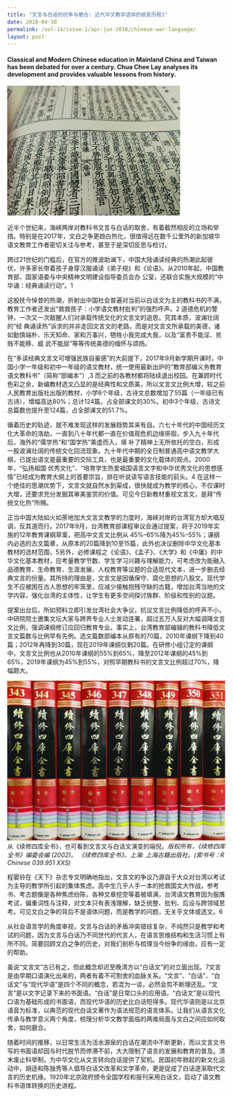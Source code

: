 ```yaml
---
title: "文言与白话的抗争与磨合: 近代华文教学语体的蜕变历程1"
date: 2018-04-30
permalink: /vol-14/issue-1/apr-jun-2018/chinese-war-language/
layout: post
---
```

#### Classical and Modern Chinese education in Mainland China and Taiwan has been debated for over a century. **Chua Chee Lay** analyses its development and provides valuable lessons from history.

<img src="/images/Vol-14-issue-1/chinese/Chinese1.jpg">
<div style="background-color: white;"></i></div>

近半个世纪来，海峡两岸对教科书文言与白话的取舍，有着截然相反的立场和举措。特别是在2017年，文白之争更趋白热化，很值得远在数千公里外的新加坡华语文教育工作者密切关注与参考，甚至于是深切反思与检讨。

跨过21世纪的门槛后，在官方的推波助澜下，中国大陆诵读经典的热潮此起彼伏，许多家长带着孩子身穿汉服诵读《弟子规》和《论语》。从2010年起，中国教育部、国家语委与中央精神文明建设指导委员会办
公室，还联合实施大规模的“中华诵：经典诵读行动”。1

这股抚今悼昔的热潮，折射出中国社会普遍对当前以白话文为主的教科书的不满，教育工作者还发出“救救孩子：小学语文教材批判”的强烈呼声。2 道德危机的警钟，一次又一次敲醒人们对承载传统文化的文言文的追思。究其本质，波澜壮阔的“经 典诵读热”诉求的并非走回文言文的老路，而是对文言文所承载的美德，诸如勤慎端朴、乐天知命、家和万事兴，牺牲小我完成大我，以及“富贵不能淫、贫贱不能移、威
武不能屈”等等传统美德的缅怀与颂扬。

在“多读经典文言文可增强民族自豪感”的大前提下，2017年9月新学期开课时，中国小学一年级和初中一年级的语文教材，统一使用最新出炉的“教育部编义务教育语文教科书”（简称“部编本”）,3 而之前的各教材都将陆续退出校园。在兼顾时代色彩之余，新编教材选文凸显的是经典性和文质美，所以文言文比例大增，较之前人民教育出版社出版的教材，小学6个年级，古诗文总数增加了55篇（一年级已有古诗），增幅高达80%；总计124篇，占全部课文的30%。初中3个年级，古诗文总篇数也提升至124篇，占全部课文的51.7%。

循着历史的轨迹，就不难发现这样的发展趋势其来有自。六七十年代的中国经历文化大革命的浩劫，一直到八十年代都一直在价值观危机边缘徘徊，步入九十年代后，海外的“儒学热”和“国学热”乘虚而入，填
补了精神上无所依托的空白，形成一股波澜壮阔的传统文化回流现象。九十年代中期的全日制普通高中语文教学大纲，已提出语文是最重要的交际工具，也是最重要的文化载体的观点。2000年，“弘扬祖国
优秀文化”、“培育学生热爱祖国语言文字和中华优秀文化的思想感情”已经成为教育大纲上的首要宗旨，排在听说读写语言技能的前头。4 在这样一个绝佳的思潮优势下，文言文就自然水到渠成，很快就成为教学的核心，不仅课时大增，还要求充分发掘其审美鉴赏的价值。可见今日新教材重视文言文，是拜“传统文化热”所赐。

正当中国大陆如火如荼地加大文言文教学的力度时，海峡对岸的台湾官方却大唱反调，反其道而行。2017年9月，台湾教育部课程审议会通过提案，将于2019年实施的12年教育课纲草案，把高中文言文比例从
45%–65%降为45%–55%；课纲内必选的古文篇章，从原本的20篇降到10至15篇，此外也决议删除中华文化基本教材的选材范围，5另外，必修课程之《论语》、《孟子》、《大学》和《中庸》的中华文化基本教材，应考量教学节数、学生学习兴趣与理解能力，可考虑改为能融入品德教育、生命教育、生涯发展、人权教育等议题的合适现代文本，进一步删去经典文言的份量。其所持的理由是，文言文是因循保守、腐化思想的八股文。现代学生不应被困在古人思想的牢笼里，应减少接触抱残守缺的古籍，增加台湾当地的文学内容，强化台湾的主体性，让学生有更多空间探讨族群、阶级和性别的议题。

提案出台后，所如预料立即引发台湾社会大争议，抗议文言比例降低的呼声不小，中研院院士邀集文坛大家与跨界专业人士发动连署，超过五万人反对大幅调降文言文比例，强调课纲修订应回归教育专业。事实上，台湾教育部编辑的教科书降低文言文篇数与比例早有先例。选文篇数部编本从原有的70篇，2010年课纲下降到40篇；2012年再降到30篇，现在2019年课纲仅剩20篇。在研修小组订定的课纲中，文言文比例也从2010年课纲的55%到65%，降至2012年课纲的45%到65%，2019年课纲为45%到55%，对照早期教科书的文言文比例超过70%，降幅颇大。

<img src="/images/Vol-14-issue-1/chinese/Chinese2.JPG">
<div style="background-color: white;">从《续修四库全书》，也可看到文言文与白话文演变的端倪。<i>版权所有，《续修四库全书》编委会编 (2002)。
《续修四库全书》。上海: 上海古籍出版社。(索书号：R Chinese 039.951 XXS)</i></div>

程晏铃在《天下》杂志专文明确地指出，文言文的争议乃源自于大众对台湾以考试为主导的教学所引起的集体焦虑。高中生几乎人手一本的抢救国文大作战，参考书、考古题像是各种焦虑纷陈，各种文章挖空等着被填满，台湾语文教育因为服膺考试，偏重词性与注释，对文本只有表浅理解，缺乏统整、批判、后设与跨领域思考。可见文白之争的背后不是语体问题，而是教学的问题，无关乎文体或选文。6

从社会语言学的角度审视，文言与白话的矛盾冲突错综复杂，不纯然只是教学和考试的问题，因为文言与白话乃不同世代的代言人，在语言思维结构和生活习惯上有所不同。简要回顾文白之争的历史，对我们剖析与梳理当今纷争的缘由，应有一定的帮助。

虽说“文言文”古已有之，但此概念却迟至晚清方以“白话文”的对立面出现。7文言是由早期口语演化出来的，两者有着不可割舍的血脉关系。“文言”、“白话”、“白话文”与“现代华语”是四个不同的概念，若混为一谈，必然会剪不断理还乱。“文言”是以文字记录下来的书面语。“白话”是日常口头的应用语。“白话文”是以现代口语为基础形成的书面语，而现代华语的历史比白话短得多。现代华语则是以北京语音为标准，以典范的现代白话文著作为语法规范的语言体系。让我们从语言文化传承与教学意义两个角度，梳理分析华文教学面临的两难局面与文白之间应如何取舍，如何磨合。

随着时间的推移，以日常生活为活水源泉的白话在潮流中不断更新，而以文言文书写的书面语却因与时代脱节而停滞不前，大大限制了语言的发展和教育的普及。清末废止科举制，为中华文化从文言转向白话提供了契机。民国初年掀起的新文化运动中，胡适和陈独秀等人倡导白话文改革和文学革命，更是促成了白话逐渐取代文言的历史机缘。1920年北京政府颁令全国学校和报刊采用白话文，启动了语文教科书语体转换的历史进程。


